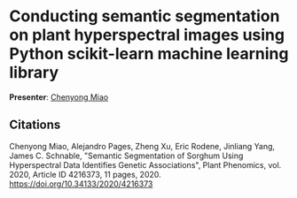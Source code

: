 # Conducting semantic segmentation on plant hyperspectral images using Python scikit-learn machine learning library


**Presenter**: [Chenyong Miao](https://www.unl.edu/psi/chenyong-miao)

## Citations

Chenyong Miao, Alejandro Pages, Zheng Xu, Eric Rodene, Jinliang Yang, James C. Schnable, "Semantic Segmentation of Sorghum Using Hyperspectral Data Identifies Genetic Associations", Plant Phenomics, vol. 2020, Article ID 4216373, 11 pages, 2020. https://doi.org/10.34133/2020/4216373
